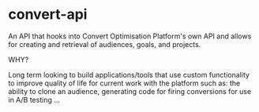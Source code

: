 # convert-api

An API that hooks into Convert Optimisation Platform's own API and allows for creating and retrieval of audiences, goals, and projects.

WHY?

Long term looking to build applications/tools that use custom functionality to improve quality of life for current work with the platform
such as: the ability to clone an audience, generating code for firing conversions for use in A/B testing ...
